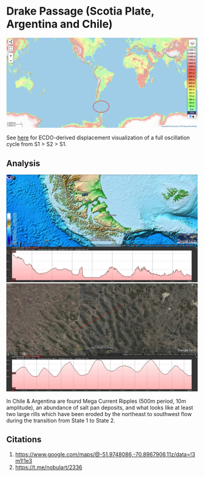 # Drake Passage (Scotia Plate, Argentina and Chile)

![sa](img/drake-passage.png "sa")

See [here](https://github.com/sovrynn/ecdo/tree/master/6-LITERATURE/nobulart/ecdo-visualizations) for ECDO-derived displacement visualization of a full oscillation cycle from S1 > S2 > S1.

## Analysis

![drake passage](img/drake-passage.jpg "Drake Passage")
![drake passage](img/drake-passage2.jpg "Drake Passage")

In Chile & Argentina are found Mega Current Ripples (500m period, 10m amplitude), an abundance of salt pan deposits, and what looks like at least two large rills which have been eroded by the northeast to southwest flow during the transition from State 1 to State 2.

## Citations

1. https://www.google.com/maps/@-51.9748086,-70.8967906,11z/data=!3m1!1e3
2. https://t.me/nobulart/2336
